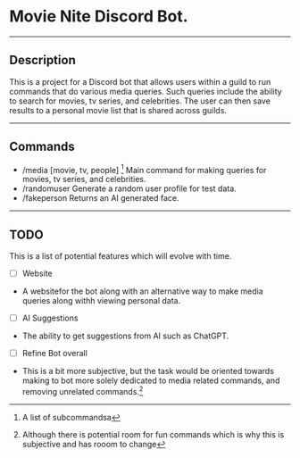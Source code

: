 # Movie Nite Discord Bot.
---
## Description
This is a project for a Discord bot that allows users within a guild to run commands that do various media queries. Such queries include the ability to search for movies, tv series, and celebrities. The user can then save results to a personal movie list that is shared across guilds.

---
## Commands

- /media [movie, tv, people] [^1]
Main command for making queries for movies, tv series, and celebrities.
- /randomuser
Generate a random user profile for test data.
- /fakeperson
Returns an AI generated face.

---
## TODO
This is a list of potential features which will evolve with time.
- [ ] Website
- A websitefor the bot along with an alternative way to make media queries along withh viewing personal data.
- [ ] AI Suggestions
- The ability to get suggestions from AI such as ChatGPT.
- [ ] Refine Bot overall
- This is a bit more subjective, but the task would be oriented towards making to bot more solely dedicated to media related commands, and removing unrelated commands.[^2]




[^1]: A list of subcommandsa
[^2]: Although there is potential room for fun commands which is why this is subjective and has rooom to change